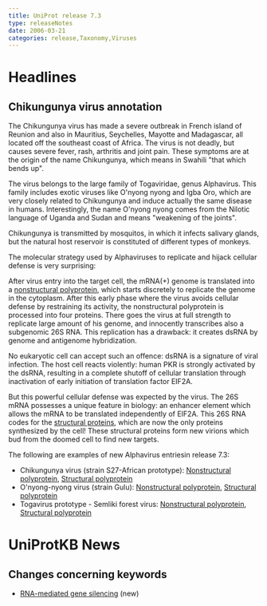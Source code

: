 ```yaml
---
title: UniProt release 7.3
type: releaseNotes
date: 2006-03-21
categories: release,Taxonomy,Viruses
---
```


# Headlines

## Chikungunya virus annotation

The Chikungunya virus has made a severe outbreak in French island of Reunion and also in Mauritius, Seychelles, Mayotte and Madagascar, all located off the southeast coast of Africa. The virus is not deadly, but causes severe fever, rash, arthritis and joint pain. These symptoms are at the origin of the name Chikungunya, which means in Swahili "that which bends up".

The virus belongs to the large family of Togaviridae, genus Alphavirus. This family includes exotic viruses like O'nyong nyong and Igba Oro, which are very closely related to Chikungunya and induce actually the same disease in humans. Interestingly, the name O'nyong nyong comes from the Nilotic language of Uganda and Sudan and means "weakening of the joints".

Chikungunya is transmitted by mosquitos, in which it infects salivary glands, but the natural host reservoir is constituted of different types of monkeys.

The molecular strategy used by Alphaviruses to replicate and hijack cellular defense is very surprising:

After virus entry into the target cell, the mRNA(+) genome is translated into a [nonstructural polyprotein](http://www.uniprot.org/uniprot/Q8JUX6), which starts discretely to replicate the genome in the cytoplasm. After this early phase where the virus avoids cellular defense by restraining its activity, the nonstructural polyprotein is processed into four proteins. There goes the virus at full strength to replicate large amount of his genome, and innocently transcribes also a subgenomic 26S RNA. This replication has a drawback: it creates dsRNA by genome and antigenome hybridization.

No eukaryotic cell can accept such an offence: dsRNA is a signature of viral infection. The host cell reacts violently: human PKR is strongly activated by the dsRNA, resulting in a complete shutoff of cellular translation through inactivation of early initiation of translation factor EIF2A.

But this powerful cellular defense was expected by the virus. The 26S mRNA possesses a unique feature in biology: an enhancer element which allows the mRNA to be translated independently of EIF2A. This 26S RNA codes for the [structural proteins](http://www.uniprot.org/uniprot/Q8JUX5), which are now the only proteins synthesized by the cell! These structural proteins form new virions which bud from the doomed cell to find new targets.

The following are examples of new Alphavirus entriesin release 7.3:

-   Chikungunya virus (strain S27-African prototype): [Nonstructural polyprotein](http://www.uniprot.org/uniprot/Q8JUX6), [Structural polyprotein](http://www.uniprot.org/uniprot/Q8JUX5)
-   O'nyong-nyong virus (strain Gulu): [Nonstructural polyprotein](http://www.uniprot.org/uniprot/P13886), [Structural polyprotein](http://www.uniprot.org/uniprot/P22056)
-   Togavirus prototype - Semliki forest virus: [Nonstructural polyprotein](http://www.uniprot.org/uniprot/P08411), [Structural polyprotein](http://www.uniprot.org/uniprot/P03315)

  

# UniProtKB News

## Changes concerning keywords

-   [RNA-mediated gene silencing](http://www.uniprot.org/keywords/KW-0943) (new)
